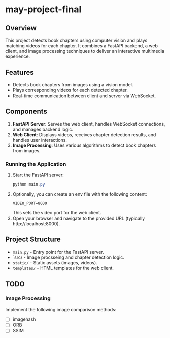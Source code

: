 # may-project-final

## Overview
This project detects book chapters using computer vision and plays matching videos for each chapter. It combines a FastAPI backend, a web client, and image processing techniques to deliver an interactive multimedia experience.

## Features
- Detects book chapters from images using a vision model.
- Plays corresponding videos for each detected chapter.
- Real-time communication between client and server via WebSocket.

## Components
1. **FastAPI Server**: Serves the web client, handles WebSocket connections, and manages backend logic.
2. **Web Client**: Displays videos, receives chapter detection results, and handles user interactions.
3. **Image Processing**: Uses various algorithms to detect book chapters from images.


### Running the Application
1. Start the FastAPI server:
   ```powershell
   python main.py
   ```
2. Optionally, you can create an env file with the following content:
   ```plaintext
   VIDEO_PORT=8000
   ```
   This sets the video port for the web client.
3. Open your browser and navigate to the provided URL (typically http://localhost:8000).

## Project Structure
- `main.py` - Entry point for the FastAPI server.
- `src/ - Image procsseing and chapter detection logic.
- `static/` - Static assets (images, videos).
- `templates/` - HTML templates for the web client.

## TODO
### Image Processing
Implement the following image comparison methods:
- [ ] imagehash
- [ ] ORB
- [ ] SSIM
